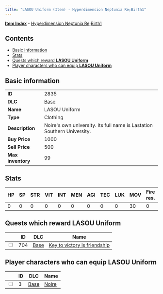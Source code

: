 ```yaml
---
title: "LASOU Uniform (Item) - Hyperdimension Neptunia Re;Birth1"
---
```


[**Item Index**](/neptunia/rb1/item/index.html) - [Hyperdimension Neptunia Re;Birth1](/neptunia/rb1)

## Contents

- [Basic information](#basic-information)
- [Stats](#stats)
- [Quests which reward **LASOU Uniform**](#quests-which-reward-lasou-uniform)
- [Player characters who can equip **LASOU Uniform**](#player-characters-who-can-equip-lasou-uniform)

## Basic information

|   |   |
| -- | -- |
| **ID** | 2835 |
| **DLC** | [Base](/neptunia/rb1/dlc/1-base.html) |
| **Name** | LASOU Uniform |
| **Type** | Clothing |
| **Description** | Noire's own university. Its full name is Lastation Southern University. |
| **Buy Price** | 1000 |
| **Sell Price** | 500 |
| **Max inventory** | 99 |

## Stats

| HP | SP | STR | VIT | INT | MEN | AGI | TEC | LUK | MOV | Fire res. | Ice res. | Wind res. | Lightning res. |
| -- | -- | --- | --- | --- | --- | --- | --- | --- | --- | --------- | -------- | --------- | -------------- |
| 0 | 0 | 0 | 0 | 0 | 0 | 0 | 0 | 0 | 30 | 0 | 0 | 0 | 0 |

## Quests which reward **LASOU Uniform**

|    | ID | DLC | Name |
| -- | -- | --- | ---- |
| <input type="checkbox" id="rb1-quest-1-704" class="trackbox" /> | 704 | [Base](/neptunia/rb1/dlc/1-base.html) | [Key to victory is friendship](/neptunia/rb1/quest/1-704-key-to-victory-is-friendship.html) |

## Player characters who can equip **LASOU Uniform**

|    | ID | DLC | Name |
| -- | -- | --- | ---- |
| <input type="checkbox" id="rb1-player-1-3" class="trackbox" /> | 3 | [Base](/neptunia/rb1/dlc/1-base.html) | [Noire](/neptunia/rb1/player/1-3-noire.html) |